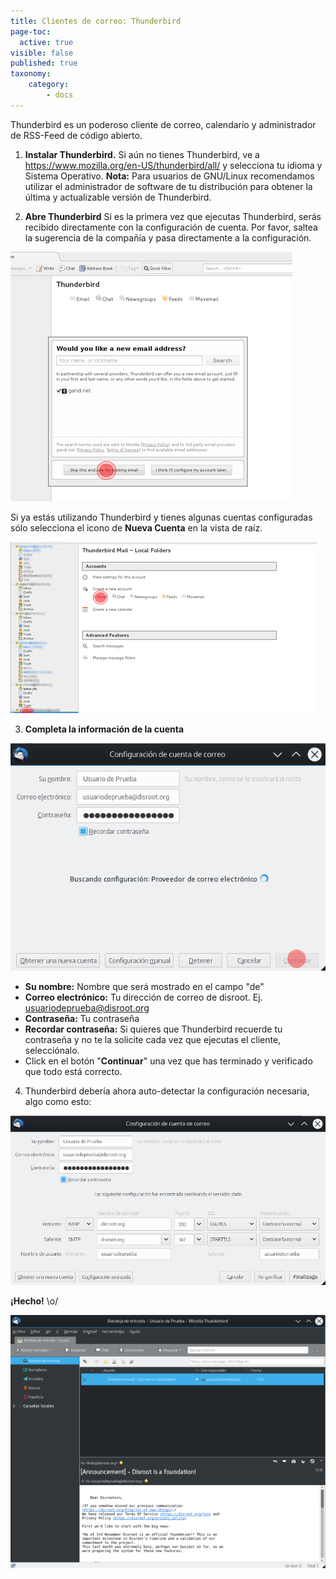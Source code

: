 ```yaml
---
title: Clientes de correo: Thunderbird
page-toc:
  active: true
visible: false
published: true
taxonomy:
    category:
        - docs
---
```

Thunderbird es un poderoso cliente de correo, calendario y administrador de RSS-Feed de código abierto.

1. **Instalar Thunderbird.**
Si aún no tienes Thunderbird, ve a https://www.mozilla.org/en-US/thunderbird/all/ y selecciona tu idioma y Sistema Operativo. **Nota:** Para usuarios de GNU/Linux recomendamos utilizar el administrador de software de tu distribución para obtener la última y actualizable versión de Thunderbird.

2. **Abre Thunderbird**
Si es la primera vez que ejecutas Thunderbird, serás recibido directamente con la configuración de cuenta. Por favor, saltea la sugerencia de la compañía y pasa directamente a la configuración.

![](en/thunderbird_setup1.png)

Si ya estás utilizando Thunderbird y tienes algunas cuentas configuradas sólo selecciona el icono de **Nueva Cuenta** en la vista de raíz.

![](en/thunderbird_setup2.png)

3. **Completa la información de la cuenta**

![](es/thunderbird_setup3.png)

- **Su nombre:** Nombre que será mostrado en el campo "de"
- **Correo electrónico:** Tu dirección de correo de disroot. Ej. usuariodeprueba@disroot.org
- **Contraseña:** Tu contraseña
- **Recordar contraseña:** Si quieres que Thunderbird recuerde tu contraseña y no te la solicite cada vez que ejecutas el cliente, selecciónalo.
- Click en el botón "**Continuar**" una vez que has terminado y verificado que todo está correcto.

4. Thunderbird debería ahora auto-detectar la configuración necesaria, algo como esto:

![](es/thunderbird_setup4.png)

**¡Hecho!** \o/

![](es/thunderbird_setup5.png)
